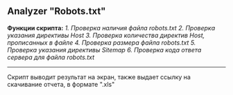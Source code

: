 ## Analyzer "Robots.txt"

**Функции скрипта:**
 *1. Проверка наличия файла robots.txt
 2. Проверка указания директивы Host
 3. Проверка количества директив Host, прописанных в файле
 4. Проверка размера файла robots.txt
 5. Проверка указания директивы Sitemap
 6. Проверка кода ответа сервера для файла robots.txt*

----------

Скрипт выводит результат на экран, также выдает ссылку на скачивание отчета, в формате ".xls"